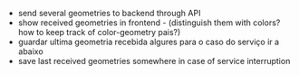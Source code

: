 - send several geometries to backend through API 
- show received geometries in frontend - (distinguish them with colors? how to keep track of color-geometry pais?)
- guardar ultima geometria recebida algures para o caso do serviço ir a abaixo
- save last received geometries somewhere in case of service interruption